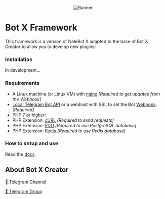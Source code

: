 <p align="center"> 
    <img src="https://telegra.ph/file/0a6fcd76e59bd36fb8e44.jpg" alt="Banner" /> 
</p>

# Bot X Framework
This framework is a version of NeleBot X adapted to the base of Bot X Creator to allow you to develop new plugins!

### Installation
In development...

### Requirements

- A Linux machine (or Linux VM) with [nginx](https://www.nginx.com/) *[Required to get updates from the Webhook]*
- [Local Telegram Bot API](https://github.com/tdlib/telegram-bot-api) or a webhost with SSL to set the Bot [Webhook](https://core.telegram.org/bots/api#setwebhook). *[Required]*
- PHP 7 or higher!
- PHP Extension: [cURL](https://www.php.net/manual/en/book.curl.php) *[Required to send requests]*
- PHP Extension: [PDO](https://www.php.net/manual/en/book.pdo.php) *[Required to use PostgreSQL database]*
- PHP Extension: [Redis](https://github.com/phpredis/phpredis) *[Required to use Redis database]*

### How to setup and use

Read the [docs](https://neleb54gold.github.io/NeleBotX/).

## About Bot X Creator

[📢 Telegram Channel](https://t.me/BotXCreator)

[👥 Telegram Group](https://t.me/BotXCreatorChat)

